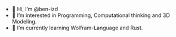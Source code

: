 - 👋 Hi, I’m @ben-izd
- 👀 I’m interested in Programming, Computational thinking and 3D Modeling.
- 🌱 I’m currently learning Wolfram-Language and Rust.

<!---
ben-izd/ben-izd is a ✨ special ✨ repository because its `README.md` (this file) appears on your GitHub profile.
You can click the Preview link to take a look at your changes.
--->
